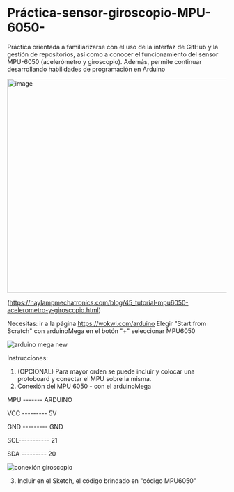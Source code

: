 # Práctica-sensor-giroscopio-MPU-6050-
Práctica orientada a familiarizarse con el uso de la interfaz de GitHub y la gestión de repositorios, así como a conocer el funcionamiento del sensor MPU-6050 (acelerómetro y giroscopio). Además, permite continuar desarrollando habilidades de programación en Arduino

<img width="577" height="491" alt="image" src="https://github.com/user-attachments/assets/d5399457-2b7c-49ba-86b8-5fda3306f686" />

(https://naylampmechatronics.com/blog/45_tutorial-mpu6050-acelerometro-y-giroscopio.html)


Necesitas:
ir a la página https://wokwi.com/arduino
Elegir "Start from Scratch" con arduinoMega
en el botón "+" seleccionar MPU6050 

![arduino mega new](https://github.com/user-attachments/assets/f0d3d06d-e676-4356-843a-3160f9d3790f)

Instrucciones:
1. (OPCIONAL) Para mayor orden se puede incluir y colocar una protoboard y conectar el MPU sobre la misma.
2. Conexión del MPU 6050 - con el arduinoMega

  MPU -------  ARDUINO

  VCC --------- 5V

  GND --------- GND

  SCL----------- 21

  SDA --------- 20

![conexión giroscopio](https://github.com/user-attachments/assets/6837f23d-79cf-4fab-8334-b5217f36da81)

3. Incluir en el Sketch, el código brindado en "código MPU6050"
